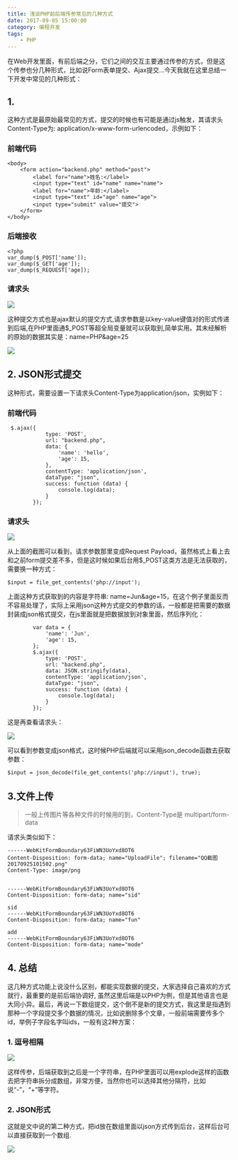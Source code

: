 ```yaml
---
title: 浅谈PHP前后端传参常见的几种方式
date: 2017-09-05 15:00:00
category: 编程开发
tags: 
    - PHP
---
```


在Web开发里面，有前后端之分，它们之间的交互主要通过传参的方式，但是这个传参也分几种形式，比如说Form表单提交、Ajax提交...今天我就在这里总结一下开发中常见的几种形式：

## 1. 

这种方式是最原始最常见的方式，提交的时候也有可能是通过js触发，其请求头Content-Type为: application/x-www-form-urlencoded，示例如下：
### 前端代码
```
<body>
    <form action="backend.php" method="post">
        <label for="name">姓名:</label>
        <input type="text" id="name" name="name">
        <label for="name">年龄:</label>
        <input type="text" id="age" name="age">
        <input type="submit" value="提交">
    </form>
</body>
```

<!--more-->

### 后端接收
```
<?php
var_dump($_POST['name']);
var_dump($_GET['age']);
var_dump($_REQUEST['age]);
```
### 请求头

<img src = "/images/old/3571187-3b1aa32292a0f9e5.png" />

这种提交方式也是ajax默认的提交方式,请求参数是以key-value键值对的形式传递到后端,在PHP里面通$_POST等超全局变量就可以获取到,简单实用。其未经解析的原始的数据其实是：name=PHP&age=25

<img src = "/images/old/3571187-c2d0236765996437.png" />

## 2. JSON形式提交
这种形式，需要设置一下请求头Content-Type为application/json，实例如下：
### 前端代码
```
 $.ajax({
            type: 'POST',
            url: "backend.php",
            data: {
                'name': 'hello',
                'age': 15,
            },
            contentType: 'application/json',
            dataType: "json",
            success: function (data) {
                console.log(data);
            }
        });
```
### 请求头

<img src = "/images/old/3571187-cbf271fe3dd4bad7.png" />

从上面的截图可以看到，请求参数那里变成Request Payload，虽然格式上看上去和之前form提交差不多，但是这时候如果后台用$_POST这类方法是无法获取的，需要换一种方式：
```
$input = file_get_contents('php://input');
```
上面这种方式获取到的内容是字符串: name=Jun&age=15，在这个例子里面反而不容易处理了，实际上采用json这种方式提交的参数的话，一般都是把需要的数据封装成json格式提交，在js里面就是把数据放到对象里面，然后序列化：
```
        var data = {
            'name': 'Jun',
            'age': 15,
        };
        $.ajax({
            type: 'POST',
            url: "backend.php",
            data: JSON.stringify(data),
            contentType: 'application/json',
            dataType: "json",
            success: function (data) {
                console.log(data);
            }
        });
```
这是再查看请求头：

<img src = "/images/old/3571187-7f20f6b265d2e8bf.png" />

可以看到参数变成json格式，这时候PHP后端就可以采用json_decode函数去获取参数：
```
$input = json_decode(file_get_contents('php://input'), true);
```

## 3.文件上传
> 一般上传图片等各种文件的时候用的到，Content-Type是 multipart/form-data

请求头类似如下：
```
------WebKitFormBoundary63FiWN3UoYxd8OT6
Content-Disposition: form-data; name="UploadFile"; filename="QQ截图20170925101502.png"
Content-Type: image/png


------WebKitFormBoundary63FiWN3UoYxd8OT6
Content-Disposition: form-data; name="sid"

sid
------WebKitFormBoundary63FiWN3UoYxd8OT6
Content-Disposition: form-data; name="fun"

add
------WebKitFormBoundary63FiWN3UoYxd8OT6
Content-Disposition: form-data; name="mode"

```

## 4. 总结

这几种方式功能上说没什么区别，都能实现数据的提交，大家选择自己喜欢的方式就行，最重要的是前后端协调好, 虽然这里后端是以PHP为例，但是其他语言也是大同小异。最后，再说一下数组提交，这个倒不是新的提交方式，我这里是指遇到那种一个字段提交多个数据的情况，比如说删除多个文章，一般前端需要传多个id，举例子字段名字叫ids，一般有这2种方案：
### 1. 逗号相隔
<img src = "/images/old/3571187-5ca0c75d95ef56bb.png" />

这样传参，后端获取到之后是一个字符串，在PHP里面可以用explode这样的函数去把字符串拆分成数组，非常方便，当然你也可以选择其他分隔符，比如说“-”，“+”等字符。
### 2. JSON形式
这就是文中说的第二种方式，把id放在数组里面以json方式传到后台，这样后台可以直接获取到一个数组.

<img src = "/images/old/3571187-8a85e131e56d62b8.png" />



